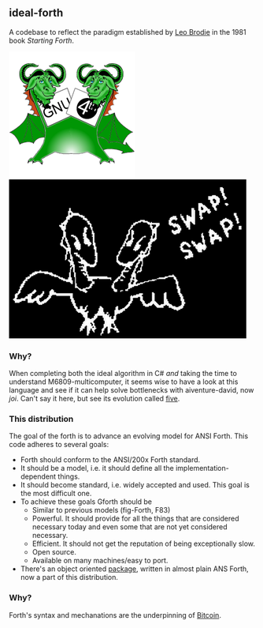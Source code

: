 ## ideal-forth

A codebase to reflect the paradigm established by [Leo Brodie](https://www.forth.com/starting-forth/0-starting-forth/) in the 1981 book _Starting Forth_.

![gnu](/images/gnu-forth.png) ![swap](/images/swap-dragon.png)

### Why?

When completing both the ideal algorithm in C# _and_ taking the time to understand M6809-multicomputer, it seems wise to have a look at this language and see if it can help solve bottlenecks with aiventure-david, now _joi_. Can't say it here, but see its evolution called [five](https://github.com/cartheur/ideal-five).

### This distribution

The goal of the forth is to advance an evolving model for ANSI Forth. This code adheres to several goals:

* Forth should conform to the ANSI/200x Forth standard.
* It should be a model, i.e. it should define all the implementation-dependent things.
* It should become standard, i.e. widely accepted and used. This goal is the most difficult one.
* To achieve these goals Gforth should be
    - Similar to previous models (fig-Forth, F83)
    - Powerful. It should provide for all the things that are considered necessary today and even some that are not yet considered necessary.
    - Efficient. It should not get the reputation of being exceptionally slow.
    - Open source.
    - Available on many machines/easy to port.
* There's an object oriented [package](/releases/oof.zip), written in almost plain ANS Forth, now a part of this distribution.

### Why?

Forth's syntax and mechanations are the underpinning of [Bitcoin](https://www.youtube.com/watch?v=i7Vz6r6p1o4).